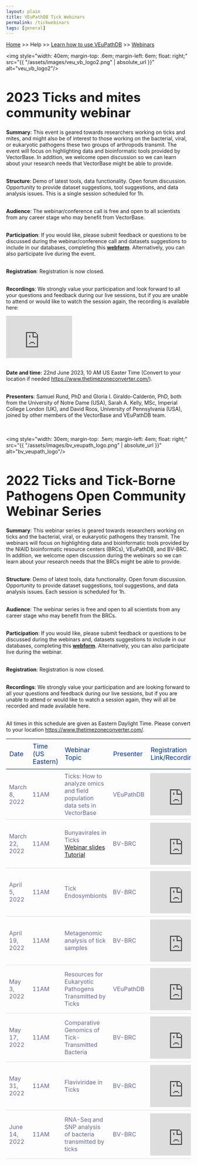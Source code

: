 ```yaml
---
layout: plain
title: VEuPathDB Tick Webinars 
permalink: /tickwebinars
tags: [general]
---
```

<style>
  h1 {
    font-size: 2.5em;
  }
  div.contents {
    margin-left: 1em;
    margin-bottom: 3em;
  }
  
  div.workshop {
    margin: 2em 1em;
  }

details summary, details ul {
  margin-top: 1em;
}
details summary {
  font-size: 120%;
  color: #069;
}
details p, details table {
  margin-left: 2em;
}
details table {
  margin-right: 6em;
}

table {
  margin-top: 1em;
  border-collapse: collapse;
}
/*
table, th, td {
  border: 1px solid black;
  padding: 0.5em;
}
*/
tr.break td {
  background-color: #DCDCDC;
}

table.hor-minimalist-a {
  text-align: left;
}
table.hor-minimalist-a th {
  font-size: 110%;
  font-weight: 400;
  color: #039;
  border-bottom: 2px solid #6678b1;
  padding: 0.5em;
  text-align: left;
}
table.hor-minimalist-a tr {
  border-bottom: 1px solid #ddd;
}
table.hor-minimalist-a tr:hover td {
  color: #039;
}
table.hor-minimalist-a tr.other td {
  background-color: #fafafa;
}
table.hor-minimalist-a tbody {
  display: table-row-group;
  vertical-align: middle;
  border-color: inherit;
}
table.hor-minimalist-a td {
  color: #669;
  padding: 0.5em 0.5em 0.5em;
  vertical-align: middle;
}
table.hor-minimalist-a tfoot {
  font-size: 90%;
}
table.hor-minimalist-a tfoot tr {
  border:0;
}
th.time {
  width: 10%;
}
th.event {
  width: 50%;
}
th.author {
  width: 20%;
}
th.recording {
  width: 20%;
}
</style>


<p><a href="/">Home</a> >> Help >> <a href="/a/app/static-content/landing.html">Learn how to use VEuPathDB</a> >> 
    <a href="/a/app/static-content/webinars.html">Webinars</a></p>

<p>
  
<img style="width: 40em; margin-top: .6em; margin-left: 6em; float: right;" src="{{ "/assets/images/veu_vb_logo2.png" | absolute_url }}" alt="veu_vb_logo2"/>
<h1>2023 Ticks and mites community webinar</h1>
<div class="static-content">

<b>Summary</b>: This event is geared towards researchers working on ticks and mites, and might also be of interest to those working on the bacterial, viral, or eukaryotic pathogens these two groups of arthropods transmit. The event will focus on highlighting data and bioinformatic tools provided by VectorBase. In addition, we welcome open discussion so we can learn about your research needs that VectorBase might be able to provide.
<br><br>
  
 
<b>Structure</b>: Demo of latest tools, data functionality. Open forum discussion. Opportunity to provide dataset suggestions, tool suggestions, and data analysis issues. This is a single session scheduled for 1h.
<br><br>
  
<b>Audience</b>: The webinar/conference call is free and open to all scientists from any career stage who may benefit from VectorBase.
<br><br>
  
<b>Participation</b>: If you would like, please submit feedback or questions to be discussed during the webinar/conference call and datasets suggestions to include in our databases, completing this <b><a href="https://forms.gle/1Cvun8EryjHeTjsc8">webform</a></b>. Alternatively, you can also participate live during the event.
<br><br>
  
<b>Registration</b>: Registration is now closed.
<br><br>
  
<b>Recordings</b>: We strongly value your participation and look forward to all your questions and feedback during our live sessions, but if you are unable to attend or would like to watch the session again, the recording is  available here: 
<iframe width="180" height="115" src="https://youtu.be/6yapXQ8QaqE" title="YouTube video player" frameborder="0" allow="accelerometer; autoplay; clipboard-write; encrypted-media; gyroscope; picture-in-picture" allowfullscreen></iframe>
<br><br>
  
<b>Date and time</b>: 22nd June 2023, 10 AM US Easter Time (Convert to your location if needed                                                                           <a href="https://www.thetimezoneconverter.com/">https://www.thetimezoneconverter.com/</a>). 
<br><br>
  
<b>Presenters</b>: Samuel Rund, PhD and Gloria I. Giraldo-Calderón, PhD, both from the University of Notre Dame (USA), Sarah A. Kelly, MSc, Imperial College London (UK), and David Roos, University of Pennsylvania (USA),  joined by other members of the VectorBase and VEuPathDB team.   
<br><br>

</div>

  
<img style="width: 30em; margin-top: .5em; margin-left: 4em; float: right;" src="{{ "/assets/images/bv_veupath_logo.png" | absolute_url }}" alt="bv_veupath_logo"/>
<h1>2022 Ticks and Tick-Borne Pathogens Open Community Webinar Series</h1>
<div class="static-content">

<p>

<b>Summary</b>: This webinar series is geared towards researchers working on ticks and the bacterial, viral, or eukaryotic pathogens they transmit. The webinars will focus on highlighting data and bioinformatic tools provided by the NIAID bioinformatic resource centers (BRCs), VEuPathDB, and BV-BRC. In addition, we welcome open discussion during the webinars so we can learn about your research needs that the BRCs might be able to provide.<br><br>

<b>Structure</b>: Demo of latest tools, data functionality. Open forum discussion. Opportunity to provide dataset suggestions, tool suggestions, and data analysis issues. Each session is scheduled for 1h.<br><br>

<b>Audience</b>: The webinar series is free and open to all scientists from any career stage who may benefit from the BRCs.<br><br>
  
<b>Participation</b>: If you would like, please submit feedback or questions to be discussed during the webinars and, datasets suggestions to include in our databases, completing this <b><a href="https://docs.google.com/forms/d/e/1FAIpQLSdsSCTfab0oJw3i4dkz6i9a3M7jx6IWnlaSZxd4srKBdyDKKg/viewform">webform</a></b>. Alternatively, you can also participate live during the webinar.<br><br>

<b>Registration</b>: Registration is now closed.
<br><br>
  
<b>Recordings</b>: We strongly value your participation and are looking forward to all your questions and feedback during our live sessions, but if you are unable to attend or would like to watch a session again, they will all be recorded and made available here. <br><br>

 </p>

<p>All times in this schedule are given as Eastern Daylight Time. Please
        convert to your location <a href="https://www.thetimezoneconverter.com/"
          target="_blank">https://www.thetimezoneconverter.com/</a>.</p>
<table class="hor-minimalist-a">
        <thead>
          <tr>
            <th class="date">Date</th>
            <th class="time">Time (US Eastern)</th>
            <th class="topic">Webinar Topic</th>
            <th class="presenter">Presenter</th>
            <th class="reglink">Registration Link/Recording</th>
          </tr>
        </thead>
        <tbody>
          <tr>
            <td>March 8, 2022</td>
            <td>11AM</td>
            <td>Ticks: How to analyze omics and field population data sets in VectorBase</td>
            <td>VEuPathDB</td>
            <td><iframe width="180" height="115" src="https://www.youtube.com/embed/93Ci3UJ-yAU" title="YouTube video player" frameborder="0" allow="accelerometer; autoplay; clipboard-write; encrypted-media; gyroscope; picture-in-picture" allowfullscreen></iframe></td>
          </tr>
           <tr>
            <td>March 22, 2022</td>
            <td>11AM</td>
            <td>Bunyavirales in Ticks<br>
            <a href="{{'/documents/webinars/Bunyavirales_BV_BRC.pdf' | absolute_url}}">Webinar slides</a>
            <br>
            <a href="{{'/documents/webinars/Bunyavirales_BV_BRC_tutorial.pdf' | absolute_url}}">Tutorial</a>
            </td>
            <td>BV-BRC</td>
            <td><iframe width="180" height="115" src="https://www.youtube.com/embed/9IVaY5d6qdA" title="YouTube video player" frameborder="0" allow="accelerometer; autoplay; clipboard-write; encrypted-media; gyroscope; picture-in-picture" allowfullscreen></iframe></td>
          </tr>
          <tr>
            <td>April 5, 2022</td>
            <td>11AM</td>
            <td>Tick Endosymbionts</td>
            <td>BV-BRC</td>
            <td><iframe width="180" height="115" src="https://www.youtube.com/embed/lsDXu00IB_4" title="YouTube video player" frameborder="0" allow="accelerometer; autoplay; clipboard-write; encrypted-media; gyroscope; picture-in-picture" allowfullscreen></iframe></td>
          </tr>
          <tr>
            <td>April 19, 2022</td>
            <td>11AM</td>
            <td>Metagenomic analysis of tick samples</td>
            <td>BV-BRC</td>
            <td><iframe width="180" height="115" src="https://www.youtube.com/embed/EpvW42kN-1c" title="YouTube video player" frameborder="0" allow="accelerometer; autoplay; clipboard-write; encrypted-media; gyroscope; picture-in-picture" allowfullscreen></iframe></td>
          </tr>
          <tr>
            <td>May 3, 2022</td>
            <td>11AM</td>
            <td>Resources for Eukaryotic Pathogens Transmitted by Ticks</td>
            <td>VEuPathDB</td>
            <td><iframe width="180" height="115" src="https://www.youtube.com/embed/4gKJ62wOUi0" title="YouTube video player" frameborder="0" allow="accelerometer; autoplay; clipboard-write; encrypted-media; gyroscope; picture-in-picture" allowfullscreen></iframe></td>
          </tr>
          <tr>
            <td>May 17, 2022</td>
            <td>11AM</td>
            <td>Comparative Genomics of Tick-Transmitted Bacteria</td>
            <td>BV-BRC</td>
            <td><iframe width="180" height="115" src="https://www.youtube.com/embed/4BohhruNoTs" title="YouTube video player" frameborder="0" allow="accelerometer; autoplay; clipboard-write; encrypted-media; gyroscope; picture-in-picture" allowfullscreen></iframe></td>
          </tr>
          <tr>
            <td>May 31, 2022</td>
            <td>11AM</td>
            <td>Flaviviridae in Ticks</td>
            <td>BV-BRC</td>
            <td><iframe width="180" height="115" src="https://www.youtube.com/embed/v_xw06GPso8" title="YouTube video player" frameborder="0" allow="accelerometer; autoplay; clipboard-write; encrypted-media; gyroscope; picture-in-picture" allowfullscreen></iframe></td>
          </tr>
          <tr>
            <td>June 14, 2022</td>
            <td>11AM</td>
            <td>RNA-Seq and SNP analysis of bacteria transmitted by ticks</td>
            <td>BV-BRC</td>
            <td><iframe width="180" height="115" src="https://www.youtube.com/embed/4HnDM_KJg4U" title="YouTube video player" frameborder="0" allow="accelerometer; autoplay; clipboard-write; encrypted-media; gyroscope; picture-in-picture" allowfullscreen></iframe></td>
          </tr>
          </tbody>
          </table>
</div>
